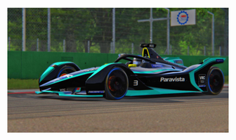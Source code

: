 ![Formula E Gen2 at Monza](/images/Screenshot_vrc_2019_formula_lithium_monza_28-4-121-17-56-22.jpg)
